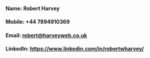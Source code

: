 #### Name: Robert Harvey
#### Mobile: +44 7894910369
#### Email: robert@harveyweb.co.uk
#### LinkedIn: https://www.linkedin.com/in/robertwharvey/
